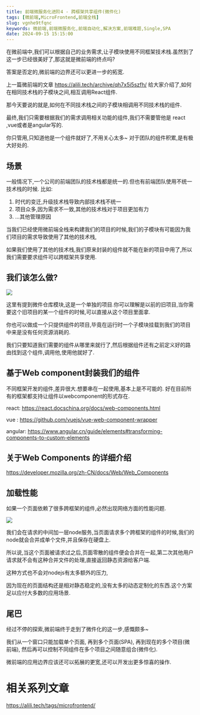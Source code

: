 ```yaml
---
title: 前端微服务化进阶4 - 跨框架共享组件(微件化)
tags: [微前端,MicroFrontend,前端全栈]
slug: vgnhe9tfqnc
keywords: 微前端,前端微服务化,前端自动化,解决方案,前端难题,Single,SPA
date: 2024-09-15 15:15:00
---
```


在微前端中,我们可以根据自己的业务需求,让子模块使用不同框架技术栈.虽然到了这一步已经很美好了,那这就是微前端的终点吗?

答案是否定的,微前端的边界还可以更进一步的拓宽.

上一篇微前端的文章 https://alili.tech/archive/qh7x5i5szfh/ 给大家介绍了,如何在相同技术栈的子模块之间,相互调用React组件.

那今天要说的就是,如何在不同技术栈之间的子模块相调用不同技术栈的组件.

最终,我们只需要根据我们的需求调用相关功能的组件,我们不需要管他是 react ,vue或者是angular写的.

你只管用,只知道他是一个组件就好了,不用关心太多~ 对于团队的组件积累,是有极大好处的.

## 场景

一般情况下,一个公司的前端团队的技术栈都是统一的.但也有前端团队使用不统一技术栈的时候.
比如:

1. 时代的变迁,升级技术栈导致内部技术栈不统一
2. 项目众多,因为需求不一致,其他的技术栈对于项目更加有力
3. ...其他管理原因


当我们已经使用微前端全栈来构建我们的项目的时候,我们的子模块有可能因为我们项目的需求导致使用了其他的技术栈,

如果我们使用了其他的技术栈,我们原来封装的组件就不能在新的项目中用了,所以我们需要要求组件可以跨框架共享使用.

## 我们该怎么做?

![](https://static.alili.tech/images/micro/microComponent.png)

这里有提到微件仓库模块,这是一个单独的项目.你可以理解是以前的旧项目,当你需要这个旧项目的某一个组件的时候,可以直接从这个项目里面拿.

你也可以做成一个只提供组件的项目,毕竟在运行时一个子模块挂载到我们的项目中来是没有任何资源消耗的.

我们只要知道我们需要的组件从哪里来就行了,然后根据组件还有之前定义好的路由找到这个组件,调用他,使用他就好了.


## 基于Web component封装我们的组件

不同框架开发的组件,差异很大.想要串在一起使用,基本上是不可能的.
好在目前所有的框架都支持让组件以webcomponent的形式存在.

react: https://react.docschina.org/docs/web-components.html

vue : https://github.com/vuejs/vue-web-component-wrapper

angular: https://www.angular.cn/guide/elements#transforming-components-to-custom-elements


## 关于Web Components 的详细介绍

https://developer.mozilla.org/zh-CN/docs/Web/Web_Components





## 加载性能
如果一个页面依赖了很多跨框架的组件,必然出现网络方面的性能问题.

![](https://static.alili.tech/images/micro/microComponent2.png)

我们会在请求的中间加一层node服务,当页面请求多个跨框架的组件的时候,我们的node就会合并成单个文件,并且保存在硬盘上.

所以说,当这个页面被请求过之后,页面零散的组件便会合并在一起,第二次其他用户请求就不会有这种合并文件的处理,直接返回静态资源给客户端.

这种方式也不会对nodejs有太多额外的压力,

因为现在的页面结构还是相对静态稳定的,没有太多的动态定制化的东西.这个方案足以应付大多数的应用场景.

## 尾巴

经过不停的探索,微前端终于走到了微件化的这一步,感慨颇多~

我们从一个窗口只能加载单个页面,
再到多个页面(SPA),
再到现在的多个项目(微前端),
然后再可以控制不同组件在多个项目之间随意组合(微件化).

微前端的应用边界应该还可以拓展的更宽,还可以开发出更多惊喜的操作.











# 相关系列文章

https://alili.tech/tags/microfrontend/
